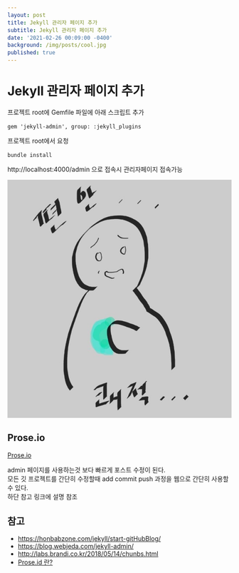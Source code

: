 ```yaml
---
layout: post
title: Jekyll 관리자 페이지 추가
subtitle: Jekyll 관리자 페이지 추가
date: '2021-02-26 00:09:00 -0400'
background: /img/posts/cool.jpg
published: true
---
```

Jekyll 관리자 페이지 추가
====================

프로젝트 root에  Gemfile 파일에 아래 스크립트 추가

```
gem 'jekyll-admin', group: :jekyll_plugins
```


프로젝트 root에서 요청

```
bundle install
```

 http://localhost:4000/admin 으로 접속시 관리자페이지 접속가능

![image](/img/posts/cool.jpg)

## Prose.io

[Prose.io](http://prose.io)

admin 페이지를 사용하는것 보다 빠르게 포스트 수정이 된다.<br>
모든 깃 프로젝트를 간단히 수정할때 add commit push 과정을 웹으로 간단히 사용할 수 있다.<br>
하단 참고 링크에 설명 참조<br>

## 참고
* https://honbabzone.com/jekyll/start-gitHubBlog/
* https://blog.webjeda.com/jekyll-admin/
* http://labs.brandi.co.kr/2018/05/14/chunbs.html
* [Prose.id 란?](https://theorydb.github.io/envops/2019/05/04/envops-blog-posting-prose-io/)
